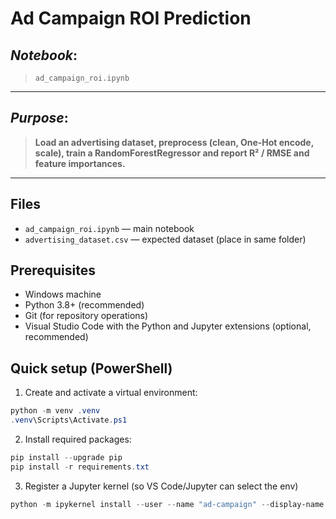 # Ad Campaign ROI Prediction

## ***Notebook***: 
> `ad_campaign_roi.ipynb`
----

## ***Purpose***:
> <b>Load an advertising dataset, preprocess (clean, One‑Hot encode, scale), train a RandomForestRegressor and report R² / RMSE and feature importances.</b>
----

## Files
- `ad_campaign_roi.ipynb` — main notebook
- `advertising_dataset.csv` — expected dataset (place in same folder)

## Prerequisites
- Windows machine
- Python 3.8+ (recommended)
- Git (for repository operations)
- Visual Studio Code with the Python and Jupyter extensions (optional, recommended)

## Quick setup (PowerShell)
1. Create and activate a virtual environment:
````powershell
python -m venv .venv
.venv\Scripts\Activate.ps1
````
2. Install required packages:
````powershell
pip install --upgrade pip
pip install -r requirements.txt
````
3. Register a Jupyter kernel (so VS Code/Jupyter can select the env)
````powershell
python -m ipykernel install --user --name "ad-campaign" --display-name "Ad Campaign ROI (venv)" 
